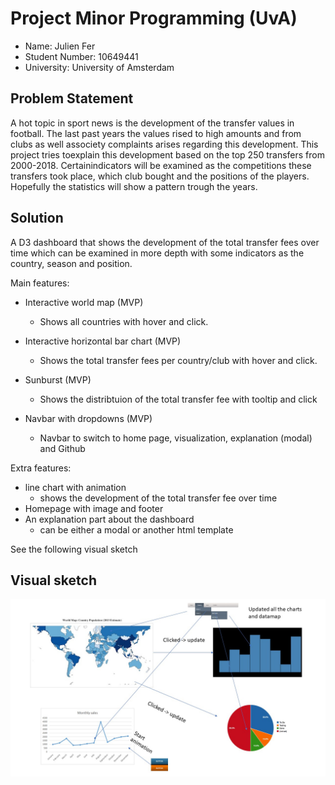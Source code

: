 # Project Minor Programming (UvA)
* Name: Julien Fer
* Student Number: 10649441
* University: University of Amsterdam

## Problem Statement
A hot topic in sport news is the development of the transfer values in
football. The last past years the values rised to high amounts and from clubs as
well associety complaints arises regarding this development. This project
tries toexplain this development based on the top 250 transfers from
2000-2018. Certainindicators will be examined as the competitions these
transfers took place, which club bought and the positions of the players.
Hopefully the statistics will show a pattern trough the years.

## Solution
A D3 dashboard that shows the development of the total transfer fees over
time which can be examined in more depth with some indicators as the
country, season and position.

Main features:

* Interactive world map (MVP)
  - Shows all countries with hover and click.

* Interactive horizontal bar chart (MVP)
  - Shows the total transfer fees per country/club with hover and click.

* Sunburst (MVP)
  - Shows the distribtuion of the total transfer fee with tooltip and click

* Navbar with dropdowns (MVP)
  - Navbar to switch to home page, visualization, explanation (modal) and Github

Extra features:

* line chart with animation
  - shows the development of the total transfer fee over time
* Homepage with image and footer
* An explanation part about the dashboard
  - can be either a modal or another html template

See the following visual sketch

## Visual sketch
![](doc/visual_sketch.jpg)
